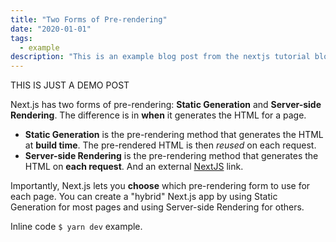 ```yaml
---
title: "Two Forms of Pre-rendering"
date: "2020-01-01"
tags:
  - example
description: "This is an example blog post from the nextjs tutorial blog site."
---
```


THIS IS JUST A DEMO POST

Next.js has two forms of pre-rendering: **Static Generation** and **Server-side Rendering**. The difference is in **when** it generates the HTML for a page.

- **Static Generation** is the pre-rendering method that generates the HTML at **build time**. The pre-rendered HTML is then _reused_ on each request.
- **Server-side Rendering** is the pre-rendering method that generates the HTML on **each request**. And an external [NextJS](https://nextjs.org/) link.

Importantly, Next.js lets you **choose** which pre-rendering form to use for each page. You can create a "hybrid" Next.js app by using Static Generation for most pages and using Server-side Rendering for others.

Inline code `$ yarn dev` example.
